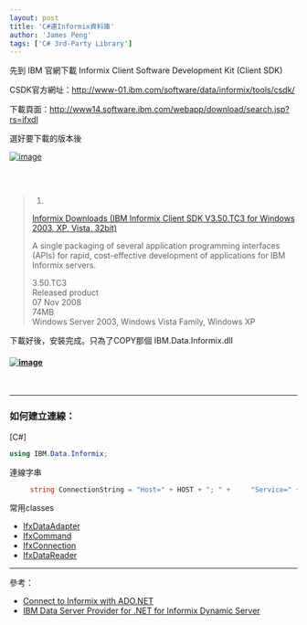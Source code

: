 ```yaml
---
layout: post
title: 'C#連Informix資料庫'
author: 'James Peng'
tags: ['C# 3rd-Party Library']
---
```


先到 IBM 官網下載 Informix Client Software Development Kit (Client SDK)

CSDK官方網址：<http://www-01.ibm.com/software/data/informix/tools/csdk/>

下載頁面：<http://www14.software.ibm.com/webapp/download/search.jsp?rs=ifxdl>

選好要下載的版本後

[![image](http://lh3.ggpht.com/_AnTT9cbXdqY/SUmeENHBIlI/AAAAAAAAGFA/3ABGB7AylDc/image_thumb%5B18%5D.png?imgmax=800 "image")](http://lh5.ggpht.com/_AnTT9cbXdqY/SUmeDGlLM-I/AAAAAAAAGE8/sH6rBJh-z_o/s1600-h/image%5B7%5D.png)

#####  

> 1.  
> [Informix Downloads (IBM Informix Client SDK V3.50.TC3 for Windows
> 2003, XP, Vista,
> 32bit)](http://www14.software.ibm.com/webapp/download/preconfig.jsp?id=2008-05-15+10%3A17%3A15.804015R&S_TACT=104CBW71&S_CMP=)
>
> A single packaging of several application programming interfaces
> (APIs) for rapid, cost-effective development of applications for IBM
> Informix servers.
>
> 3.50.TC3  
> Released product  
> 07 Nov 2008  
> 74MB  
> Windows Server 2003, Windows Vista Family, Windows XP

下載好後，安裝完成。只為了COPY那個 IBM.Data.Informix.dll

#### [![image](http://lh3.ggpht.com/_AnTT9cbXdqY/SUmeFRT8MyI/AAAAAAAAGFI/OgOLszw9FpE/image_thumb%5B19%5D.png?imgmax=800 "image")](http://lh5.ggpht.com/_AnTT9cbXdqY/SUmeEip5ouI/AAAAAAAAGFE/v-hNMmSsSTQ/s1600-h/image%5B10%5D.png)

 


----------


### 如何建立連線：

  
[C\#]  

~~~csharp
using IBM.Data.Informix;
~~~

連線字串

~~~csharp
     string ConnectionString = "Host=" + HOST + "; " +     "Service=" + SERVICENUM + "; " +     "Server=" + SERVER + "; " +     "Database=" + DATABASE + "; " +     "User Id=" + USER + "; " +     "Password=" + PASSWORD + "; ";
~~~

常用classes

  

-   [IfxDataAdapter](http://publib.boulder.ibm.com/infocenter/idshelp/v111/topic/com.ibm.net_cc.doc/dpref-ifx51.htm#dqx1db2dataadapterclass)  
-   [IfxCommand](http://publib.boulder.ibm.com/infocenter/idshelp/v111/topic/com.ibm.net_cc.doc/dpref-ifx47.htm#dqx1db2commandclass)  
-   [IfxConnection](http://publib.boulder.ibm.com/infocenter/idshelp/v111/topic/com.ibm.net_cc.doc/dpref-ifx48.htm#dqx1db2connectionclass)  
-   [IfxDataReader](http://publib.boulder.ibm.com/infocenter/idshelp/v111/topic/com.ibm.net_cc.doc/dpref-ifx52.htm#dqx1db2datareaderclass)

  



----------

參考：

- [Connect to Informix with ADO.NET](http://www.ibm.com/developerworks/data/library/techarticle/dm-0510durity/)
- [IBM Data Server Provider for .NET for Informix Dynamic Server](http://publib.boulder.ibm.com/infocenter/idshelp/v111/index.jsp?topic=/com.ibm.net_cc.doc/dpref-ifx41.htm)
